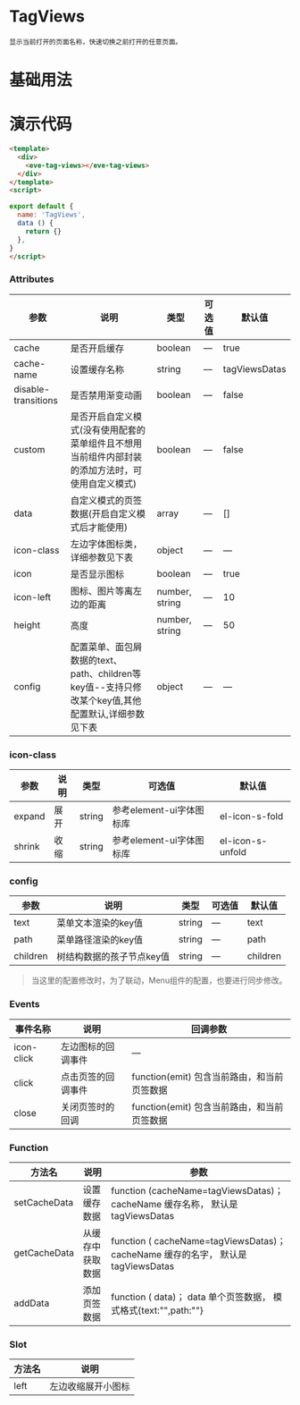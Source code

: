   # TagViews 
    显示当前打开的页面名称，快速切换之前打开的任意页面。
  # 基础用法
 <template>
  <div>
    <Example/>
  </div>
</template>
<script>
import Example from './Example'
export default {
  components: {
    Example,
  }
}
</script>

# 演示代码

```html
<template>
  <div>
    <eve-tag-views></eve-tag-views>
  </div>
</template>
<script>

export default {
  name: 'TagViews',
  data () {
    return {}
  },
}
</script>

```

### Attributes
| 参数   | 说明 | 类型  | 可选值 | 默认值 |
| ----- | ------ | ----- | ----- | - |
| cache  | 是否开启缓存  | boolean| — |  true | 
| cache-name | 设置缓存名称 | string | — |  tagViewsDatas | 
| disable-transitions| 是否禁用渐变动画 |  boolean | — | false |
| custom | 是否开启自定义模式(没有使用配套的菜单组件且不想用当前组件内部封装的添加方法时，可使用自定义模式)|  boolean | — | false |
| data | 自定义模式的页签数据(开启自定义模式后才能使用) |   array | — | [] |
| icon-class | 左边字体图标类，详细参数见下表 |  object | — |  —  |
| icon | 是否显示图标 |  boolean | — |  true  |
| icon-left |  图标、图片等离左边的距离 |  number, string | — |  10  |
| height |  高度 |  number, string | — | 50 |
| config |  配置菜单、面包屑数据的text、path、children等key值--支持只修改某个key值,其他配置默认,详细参数见下表 |  object | — |   —   |

### icon-class
| 参数   | 说明 | 类型  | 可选值 | 默认值 |
| ----- | ------ | ----- | ----- | - |
| expand | 展开 | string | 参考element-ui字体图标库 | el-icon-s-fold |
| shrink | 收缩 | string | 参考element-ui字体图标库 | el-icon-s-unfold |

### config
| 参数   | 说明 | 类型  | 可选值 | 默认值 |
| ----- | ------ | ----- | ----- | - |
| text | 菜单文本渲染的key值 | string |  — | text |
| path | 菜单路径渲染的key值 | string |  — | path |
| children | 树结构数据的孩子节点key值 | string |  — | children |

> 当这里的配置修改时，为了联动，Menu组件的配置，也要进行同步修改。

### Events
| 事件名称 | 说明 | 回调参数  |
| ----| ----| --- | 
| icon-click | 左边图标的回调事件 | — |
| click | 点击页签的回调事件 | function(emit) 包含当前路由，和当前页签数据  |
| close | 关闭页签时的回调 | function(emit) 包含当前路由，和当前页签数据  |

### Function
| 方法名 | 说明 | 参数  |
| ----| ----| --- | 
| setCacheData |  设置缓存数据|  function (cacheName=tagViewsDatas)； cacheName 缓存名称， 默认是 tagViewsDatas| 
| getCacheData | 从缓存中获取数据 |  function ( cacheName=tagViewsDatas)； cacheName 缓存的名字， 默认是tagViewsDatas| 
| addData | 添加页签数据 |  function ( data)； data 单个页签数据， 模式格式{text:"",path:""}| 

### Slot
| 方法名 | 说明 
| ----| ----| 
| left | 左边收缩展开小图标 |  

